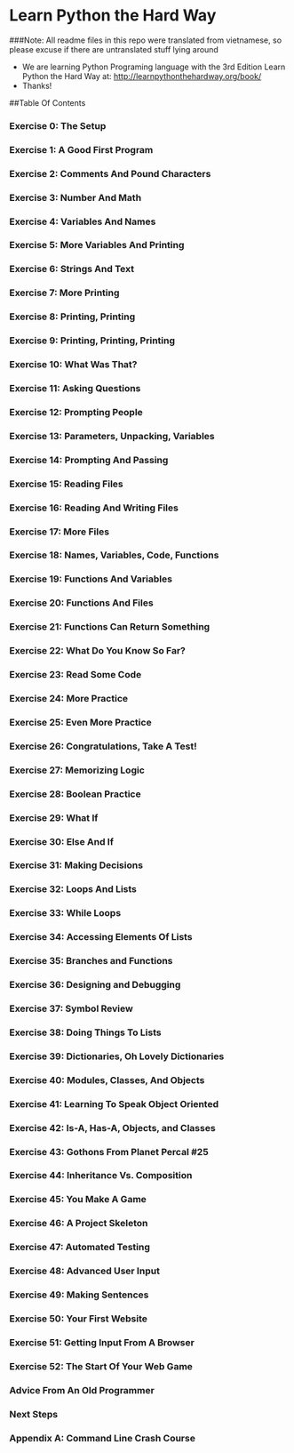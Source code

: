Learn Python the Hard Way
====================
###Note: All readme files in this repo were translated from vietnamese, so please excuse if there are untranslated stuff lying around

- We are learning Python Programing language with the 3rd Edition Learn Python the Hard Way at: http://learnpythonthehardway.org/book/
- Thanks!

##Table Of Contents

### Exercise 0: The Setup

### Exercise 1: A Good First Program

### Exercise 2: Comments And Pound Characters

### Exercise 3: Number And Math

### Exercise 4: Variables And Names

### Exercise 5: More Variables And Printing

### Exercise 6: Strings And Text

### Exercise 7: More Printing

### Exercise 8: Printing, Printing

### Exercise 9: Printing, Printing, Printing

### Exercise 10: What Was That?

### Exercise 11: Asking Questions

### Exercise 12: Prompting People

### Exercise 13: Parameters, Unpacking, Variables

### Exercise 14: Prompting And Passing

### Exercise 15: Reading Files

### Exercise 16: Reading And Writing Files

### Exercise 17: More Files

### Exercise 18: Names, Variables, Code, Functions

### Exercise 19: Functions And Variables

### Exercise 20: Functions And Files

### Exercise 21: Functions Can Return Something

### Exercise 22: What Do You Know So Far?

### Exercise 23: Read Some Code

### Exercise 24: More Practice

### Exercise 25: Even More Practice

### Exercise 26: Congratulations, Take A Test!

### Exercise 27: Memorizing Logic

### Exercise 28: Boolean Practice

### Exercise 29: What If

### Exercise 30: Else And If

### Exercise 31: Making Decisions

### Exercise 32: Loops And Lists

### Exercise 33: While Loops

### Exercise 34: Accessing Elements Of Lists

### Exercise 35: Branches and Functions

### Exercise 36: Designing and Debugging

### Exercise 37: Symbol Review

### Exercise 38: Doing Things To Lists

### Exercise 39: Dictionaries, Oh Lovely Dictionaries

### Exercise 40: Modules, Classes, And Objects

### Exercise 41: Learning To Speak Object Oriented

### Exercise 42: Is-A, Has-A, Objects, and Classes

### Exercise 43: Gothons From Planet Percal #25

### Exercise 44: Inheritance Vs. Composition

### Exercise 45: You Make A Game

### Exercise 46: A Project Skeleton

### Exercise 47: Automated Testing

### Exercise 48: Advanced User Input

### Exercise 49: Making Sentences

### Exercise 50: Your First Website

### Exercise 51: Getting Input From A Browser

### Exercise 52: The Start Of Your Web Game

### Advice From An Old Programmer

### Next Steps

### Appendix A: Command Line Crash Course

